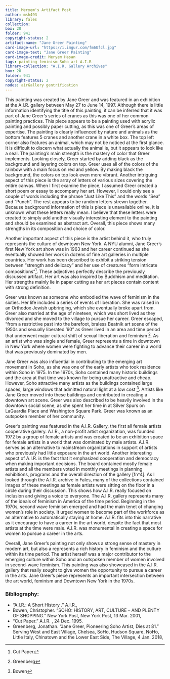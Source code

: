 ```yaml
---
title: Meryem's Artifact Post
author: msh493
library: fales
collection:
box: 20
folder: 941
copyright-status: 2
artifact-name: "Jane Greer Painting"
card-image-url: "https://i.imgur.com/fm6Ufcl.jpg"
card-image-text: "Jane Greer Painting"
card-image-credit: Meryem Hasan
tags: painting feminism Soho art A.I.R
library-collection: "A.I.R. Gallery Archives"
box: 20
folder: 941
copyright-status: 2
nodes: airGallery gentrification
---
```


This painting was created by Jane Greer and was featured in an exhibition at the A.I.R. gallery between May 27 to June 14, 1997. Although there is little information identifying the title of this painting, it can be inferred that it was part of Jane Greer’s series of cranes as this was one of her common painting practices. This piece appears to be a painting used with acrylic painting and possibly paper cutting, as this was one of Greer’s areas of expertise. The painting is clearly influenced by nature and animals as the bottom features 5 cranes and another crane in a white box. The top left corner also features an animal, which may not be noticed at the first glance. It is difficult to discern what actually the animal is, but it appears to look like a seal. The painting’s main strength is the mastery of color that Greer implements. Looking closely, Greer started by adding black as the background and layering colors on top. Greer uses all of the colors of the rainbow with a main focus on red and yellow. By making black the background, the colors on top look even more vibrant. Another intriguing aspect of this piece is the array of letters of various sizes covering the entire canvas. When I first examine the piece, I assumed Greer created a short poem or essay to accompany her art. However, I could only see a couple of words including the phrase “Just Like This” and the words “Sea” and “Punch”. The rest appears to be random letters strewn together. Because background information of this is piece is unavailable online, it is unknown what these letters really mean. I believe that these letters were created to simply add another visually interesting element to the painting and should be examined as abstract art. Overall, this piece shows many strengths in its composition and choice of color.

Another important aspect of this piece is the artist behind it, who truly represents the culture of downtown New York. A NYU alumni, Jane Greer’s first New York art show was in 1963 and her career continued as she eventually showed her work in dozens of fine art galleries in multiple countries. Her work has been described to exhibit a striking tension between “strength and delicacy” and her use of creatures “form intricate compositions”[^fn1]. These adjectives perfectly describe the previously discussed artifact. Her art was also inspired by Buddhism and meditation. Her strengths mainly lie in paper cutting as her art pieces contain content with strong definition.

Greer was known as someone who embodied the wave of feminism in the sixties. Her life included a series of events of liberation. She was raised in an Orthodox Jewish upbringing, which she eventually broke apart from. Greer also married at the age of nineteen, which was short lived as they divorced and she moved to the village to pursue her career. Greer escaped, “from a restrictive past into the barefoot, braless Beatnik art scene of the 1950s and sexually liberated ’60” as Greer lived in an area and time period that underwent major cultural shift of sexual liberation and feminism [^fn2].  As an artist who was single and female, Greer represents a time in downtown in New York where women were fighting to advance their career in a world that was previously dominated by men.

Jane Greer was also influential in contributing to the emerging art movement in Soho, as she was one of the early artists who took residence within Soho in 1975. In the 1970s, Soho contained many historic buildings and the area at that time was known for being unattractive and cheap. However, Soho attractive many artists as the buildings contained large spaces, large windows that admitted natural light at a low cost [^fn3]. Artists like Jane Greer moved into these buildings and contributed in creating a downtown art scene. Greer was also described to be heavily involved in the downtown social scene, as she spent her time in at Silver Spurs on LaGuardia Place and Washington Square Park. Greer was known as an outspoken member of her community.

Greer’s painting was featured in the A.I.R. Gallery, the first all female artists cooperative gallery. A.I.R., a non-profit artist organization, was founded 1972 by a group of female artists and was created to be an exhibition space for female artists in a world that was dominated by male artists. A.I.R. serves as an alternative to mainstream organizations in support of artists who previously had little exposure in the art world. Another interesting aspect of A.I.R. is the fact that it emphasized cooperation and democracy when making important decisions. The board contained mostly female artists and all the members voted in monthly meetings in planning exhibitions, programs and the overall direction of the gallery [fn^4]. As I looked through the A.I.R. archive in Fales, many of the collections contained images of these meetings as female artists were sitting on the floor in a circle during their discussion. This shows how A.I.R. really focused on inclusion and giving a voice to everyone. The A.I.R. gallery represents many of the ideals of feminism in America of the time period. Beginning in the 1970s, second wave feminism emerged and had the main tenet of changing women’s role in society. It urged women to become part of the workforce as an alternative to automatically staying at home. A.I.R. fits into this narrative as it encourage to have a career in the art world, despite the fact that most artists at the time were male. A.I.R. was monumental in creating a space for women to pursue a career in the arts.  

Overall, Jane Greer’s painting not only shows a strong sense of mastery in modern art, but also a represents a rich history in feminism and the culture within its time period. The artist herself was a major contributor to the emerging culture within Soho and an outspoken member of women involved in second-wave feminism. This painting was also showcased in the A.I.R. gallery that really sought to give women the opportunity to pursue a career in the arts. Jane Greer’s piece represents an important intersection between the art world, feminism and Downtown New York in the 1970s.
 

### Bibliography:
* “A.I.R.: A Short History .” A.I.R.,
* Bowen, Christopher. “SOHO: HISTORY, ART, CULTURE – AND PLENTY OF SHOPPING.” New York Post, New York Post, 13 Mar. 2001,
* “Cut Paper.” A.I.R. , 24 Dec. 1995.
* Greenberg, Jonathan. “Jane Greer, Pioneering Soho Artist, Dies at 81.” Serving West and East Village, Chelsea, SoHo, Hudson Square, NoHo, Little Italy, Chinatown and the Lower East Side, The Village, 4 Jan. 2018,

[^fn1]:Cut Paper
[^fn2]:Greenberg
[^fn3]:Bowen
[^fn4]:A.I.R
